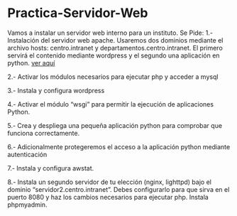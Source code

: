 # Practica-Servidor-Web

Vamos a instalar un servidor web interno para un instituto. Se Pide:
1.- Instalación del servidor web apache. Usaremos dos dominios mediante el archivo hosts: centro.intranet y departamentos.centro.intranet. El primero servirá el contenido mediante wordpress y el segundo una aplicación en python. [ver aquí](/ejercicio1/apache2.md)

2.- Activar los módulos necesarios para ejecutar php y acceder a mysql

3.- Instala y configura wordpress

4.- Activar el módulo “wsgi” para permitir la ejecución de aplicaciones Python.

5.- Crea y despliega una pequeña aplicación python para comprobar que funciona correctamente.

6.- Adicionalmente protegeremos el acceso a la aplicación python mediante autenticación

7.- Instala y configura awstat.

8.- Instala un segundo servidor de tu elección (nginx, lighttpd) bajo el dominio “servidor2.centro.intranet”. Debes configurarlo para que sirva en el puerto 8080 y haz los cambios necesarios para ejecutar php. Instala phpmyadmin.
